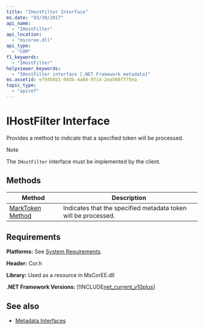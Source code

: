 ```yaml
---
title: "IHostFilter Interface"
ms.date: "03/30/2017"
api_name: 
  - "IHostFilter"
api_location: 
  - "mscoree.dll"
api_type: 
  - "COM"
f1_keywords: 
  - "IHostFilter"
helpviewer_keywords: 
  - "IHostFilter interface [.NET Framework metadata]"
ms.assetid: e79456b1-045b-4a84-9714-2ea560ff75ea
topic_type: 
  - "apiref"
---
```

# IHostFilter Interface
Provides a method to indicate that a specified token will be processed.  
  
> [!NOTE]
> The `IHostFilter` interface must be implemented by the client.  
  
## Methods  
  
|Method|Description|  
|------------|-----------------|  
|[MarkToken Method](../../../../docs/framework/unmanaged-api/metadata/ihostfilter-marktoken-method.md)|Indicates that the specified metadata token will be processed.|  
  
## Requirements  
 **Platforms:** See [System Requirements](../../../../docs/framework/get-started/system-requirements.md).  
  
 **Header:** Cor.h  
  
 **Library:** Used as a resource in MsCorEE.dll  
  
 **.NET Framework Versions:** [!INCLUDE[net_current_v10plus](../../../../includes/net-current-v10plus-md.md)]  
  
## See also

- [Metadata Interfaces](../../../../docs/framework/unmanaged-api/metadata/metadata-interfaces.md)
